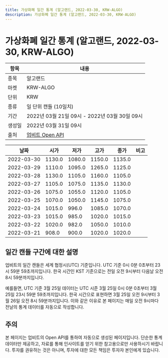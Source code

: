 ```yaml
---
title: 가상화폐 일간 통계 (알고랜드, 2022-03-30, KRW-ALGO)
description: 가상화폐 일간 통계 (알고랜드, 2022-03-30, KRW-ALGO)
---
```



가상화폐 일간 통계 (알고랜드, 2022-03-30, KRW-ALGO)
===

|항목|내용|
|--|--|
|종목|알고랜드|
|마켓|KRW-ALGO|
|단위|KRW|
|종류|일 단위 캔들 (10일치)|
|기간|2022년 03월 21일 09시 - 2022년 03월 30일 09시|
|생성일|2022년 03월 31일 09시|
|출처|[업비트 Open API](https://docs.upbit.com)|


|날짜|시가|저가|고가|종가|비고|
|--|--|--|--|--|--|
|2022-03-30|1130.0|1080.0|1150.0|1135.0|    |
|2022-03-29|1110.0|1095.0|1265.0|1125.0|    |
|2022-03-28|1130.0|1105.0|1160.0|1105.0|    |
|2022-03-27|1105.0|1075.0|1135.0|1130.0|    |
|2022-03-26|1075.0|1055.0|1120.0|1105.0|    |
|2022-03-25|1070.0|1050.0|1145.0|1075.0|    |
|2022-03-24|1015.0|996.0|1085.0|1070.0|    |
|2022-03-23|1015.0|985.0|1020.0|1015.0|    |
|2022-03-22|1020.0|982.0|1050.0|1010.0|    |
|2022-03-21|908.0|900.0|1020.0|1020.0|    |


일간 캔들 구간에 대한 설명
---


업비트의 일간 캔들은 세계 협정시(UTC) 기준입니다. 
UTC 기준 0시 0분 0초부터 23시 59분 59초까지입니다. 
한국 시간인 KST 기준으로는 전일 오전 9시부터 다음날 오전 8시 59분까지입니다. 


예를들면, UTC 기준 3월 25일 데이터는 UTC 시준 3월 25일 0시 0분 0초부터 3월 25일 23시 59분 59초까지입니다. 
한국 시간으로 표현하면 3월 25일 오전 9시부터 3월 26일 오전 8시 59분까지입니다. 
이와 같은 이유로 본 페이지는 매일 오전 9시마다 전날의 통계 데이터를 자동으로 작성합니다. 


주의
---


본 페이지는 업비트의 Open API를 통하여 자동으로 생성된 페이지입니다. 
단순한 통계 데이터만 제공하고, 자료를 통해 인사이트를 얻기 위한 참고용으로만 사용하시기 바랍니다. 
투자를 권유하는 것은 아니며, 투자에 대한 모든 책임은 투자자 본인에게 있습니다. 
